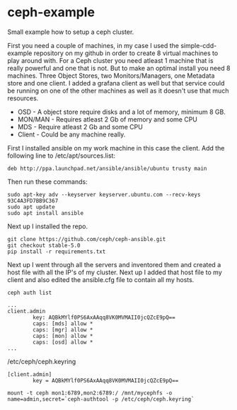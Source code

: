 # ceph-example
Small example how to setup a ceph cluster.

First you need a couple of machines, in my case I used the simple-cdd-example repository on my github in order to create 8 virtual machines to play around with. For a Ceph cluster you need atleast 1 machine that is really powerful and one that is not. But to make an optimal install you need 8 machines. Three Object Stores, two Monitors/Managers, one Metadata store and one client. I added a grafana client as well but that service could be running on one of the other machines as well as it doesn't use that much resources.

* OSD - A object store require disks and a lot of memory, minimum 8 GB.
* MON/MAN - Requires atleast 2 Gb of memory and some CPU
* MDS - Require atleast 2 Gb and some CPU
* Client - Could be any machine really.

First I installed ansible on my work machine in this case the client.
Add the following line to /etc/apt/sources.list:

```
deb http://ppa.launchpad.net/ansible/ansible/ubuntu trusty main
```

Then run these commands:
```
sudo apt-key adv --keyserver keyserver.ubuntu.com --recv-keys 93C4A3FD7BB9C367
sudo apt update
sudo apt install ansible
```

Next up I installed the repo.
```
git clone https://github.com/ceph/ceph-ansible.git
git checkout stable-5.0
pip install -r requirements.txt
```

Next up I went through all the servers and inventored them and created a host file with all the IP's of my cluster. Next up I added that host file to my client and also edited the ansible.cfg file to contain all my hosts.

```
ceph auth list
```

```
...
client.admin
        key: AQBkMYlf0PS6AxAAqq8VK0MVMAII0jcQZcE9pQ==
        caps: [mds] allow *
        caps: [mgr] allow *
        caps: [mon] allow *
        caps: [osd] allow *
...
```

/etc/ceph/ceph.keyring
```
[client.admin]
        key = AQBkMYlf0PS6AxAAqq8VK0MVMAII0jcQZcE9pQ==
```


```
mount -t ceph mon1:6789,mon2:6789:/ /mnt/mycephfs -o name=admin,secret=`ceph-authtool -p /etc/ceph/ceph.keyring`
```
